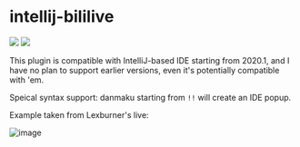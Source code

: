 # intellij-bililive

[![][d-svg]][jb-url]
[![][v-svg]][jb-url]

 [d-svg]: https://img.shields.io/jetbrains/plugin/d/14187.svg
 [v-svg]: https://img.shields.io/jetbrains/plugin/v/14187.svg
 [jb-url]: https://plugins.jetbrains.com/plugin/14187

This plugin is compatible with IntelliJ-based IDE starting from 2020.1,
and I have no plan to support earlier versions, even it's potentially compatible with 'em.

Speical syntax support: danmaku starting from `!!` will create an IDE popup.

Example taken from Lexburner's live:

![image](https://user-images.githubusercontent.com/16398479/80230087-01124100-8684-11ea-9cb5-a48b816210bd.png)
